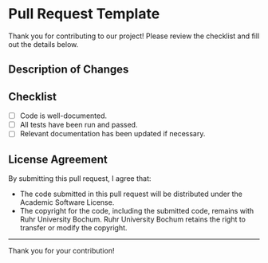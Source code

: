 # Pull Request Template

Thank you for contributing to our project! Please review the checklist and fill out the details below.

## Description of Changes

<!-- Provide a brief description of the changes made in this pull request. -->

## Checklist

- [ ] Code is well-documented.
- [ ] All tests have been run and passed.
- [ ] Relevant documentation has been updated if necessary.

## License Agreement

By submitting this pull request, I agree that:
- The code submitted in this pull request will be distributed under the Academic Software License.
- The copyright for the code, including the submitted code, remains with Ruhr University Bochum.  Ruhr University Bochum retains the right to transfer or modify the copyright.

---

Thank you for your contribution!
